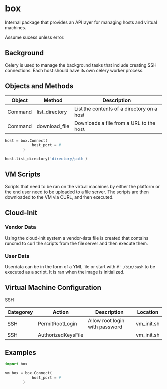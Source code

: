 # box

Internal package that provides an API layer for managing hosts and virtual machines.

Assume sucess unless error.

## Background

Celery is used to manage the background tasks that include creating SSH connections. Each host should have its own celery worker process.

## Objects and Methods

| Object  | Method         | Description                                |
|---------|----------------|--------------------------------------------|
| Command | list_directory | List the contents of a directory on a host |
| Command | download_file  | Downloads a file from a URL to the host.   |

```python
host = box.Connect(
            host_port = #
        )

host.list_directory('directory/path')
```

## VM Scripts

Scripts that need to be ran on the virtual machines by either the platform or the end user need to be uploaded to a file server. The scripts are then downloaded to the VM via CURL, and then executed.

## Cloud-Init

### Vendor Data

Using the cloud-init system a vendor-data file is created that contains runcmd to curl the scripts from the file server and then execute them.

### User Data

Userdata can be in the form of a YML file or start with `#! /bin/bash` to be executed as a script. It is ran when the image is initialized.

## Virtual Machine Configuration

SSH

| Categorey | Action             | Description                    | Location   |
|-----------|--------------------|--------------------------------|------------|
| SSH       | PermitRootLogin    | Allow root login with password | vm_init.sh |
| SSH       | AuthorizedKeysFile |                                | vm_init.sh |

## Examples

```python
import box

vm_box = box.Connect(
            host_port = #
        )
```
